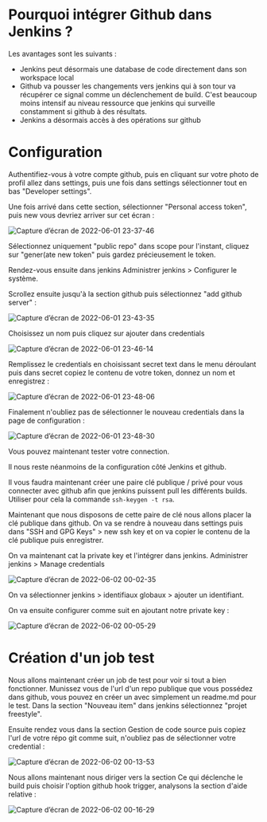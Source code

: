 # Pourquoi intégrer Github dans Jenkins ?

Les avantages sont les suivants : 

* Jenkins peut désormais une database de code directement dans son workspace local
* Github va pousser les changements vers jenkins qui à son tour va récupérer ce signal comme un déclenchement de build. C'est beaucoup moins intensif au niveau ressource que jenkins qui surveille constamment si github à des résultats. 
* Jenkins a désormais accès à des opérations sur github

# Configuration

Authentifiez-vous à votre compte github, puis en cliquant sur votre photo de profil allez dans settings, puis une fois dans settings sélectionner tout en bas "Developer settings".

Une fois arrivé dans cette section, sélectionner "Personal access token", puis new vous devriez arriver sur cet écran : 

![Capture d’écran de 2022-06-01 23-37-46](https://user-images.githubusercontent.com/98811386/171506406-10a3b2b3-13a3-4ee8-b700-0fd3f587e491.png)

Sélectionnez uniquement "public repo" dans scope pour l'instant, cliquez sur "gener(ate new token" puis gardez précieusement le token. 

Rendez-vous ensuite dans jenkins Administrer jenkins > Configurer le système. 

Scrollez ensuite jusqu'à la section github puis sélectionnez "add github server" :

![Capture d’écran de 2022-06-01 23-43-35](https://user-images.githubusercontent.com/98811386/171507121-5bab45c8-ad9b-4b9b-ba03-10890196887b.png)

Choisissez un nom puis cliquez sur ajouter dans credentials 

![Capture d’écran de 2022-06-01 23-46-14](https://user-images.githubusercontent.com/98811386/171507363-5d42a44d-858f-4aa2-823f-78ddf97d6016.png)

Remplissez le credentials en choisissant secret text dans le menu déroulant puis dans secret copiez le contenu de votre token, donnez un nom et enregistrez :

![Capture d’écran de 2022-06-01 23-48-06](https://user-images.githubusercontent.com/98811386/171507696-a2b4accd-983f-4059-b1c8-619231b67efe.png)

Finalement n'oubliez pas de sélectionner le nouveau credentials dans la page de configuration : 

![Capture d’écran de 2022-06-01 23-48-30](https://user-images.githubusercontent.com/98811386/171507776-dc6a5a42-e068-4bbb-a5f5-64d9c3426b22.png)

Vous pouvez maintenant tester votre connection. 

Il nous reste néanmoins de la configuration côté Jenkins et github. 

Il vous faudra maintenant créer une paire clé publique / privé pour vous connecter avec github afin que jenkins puissent pull les différents builds. Utiliser pour cela la commande `ssh-keygen -t rsa`.

Maintenant que nous disposons de cette paire de clé nous allons placer la clé publique dans github. On va se rendre à nouveau dans settings puis dans "SSH and GPG Keys" > new ssh key et on va copier le contenu de la clé publique puis enregistrer. 

On va maintenant cat la private key et l'intégrer dans jenkins. Administrer jenkins > Manage credentials

![Capture d’écran de 2022-06-02 00-02-35](https://user-images.githubusercontent.com/98811386/171509335-c36bba59-56b5-4007-8815-f4f55d24e07b.png)

On va sélectionner jenkins > identifiaux globaux > ajouter un identifiant. 

On va ensuite configurer comme suit en ajoutant notre private key : 

![Capture d’écran de 2022-06-02 00-05-29](https://user-images.githubusercontent.com/98811386/171509710-5fef0541-08cf-4293-aeab-b22960283fc1.png)


# Création d'un job test 

Nous allons maintenant créer un job de test pour voir si tout a bien fonctionner. Munissez vous de l'url d'un repo publique que vous possédez dans github, vous pouvez en créer un avec simplement un readme.md pour le test. Dans la section "Nouveau item" dans jenkins sélectionnez "projet freestyle".

Ensuite rendez vous dans la section Gestion de code source puis copiez l'url de votre répo git comme suit, n'oubliez pas de sélectionner votre credential : 

![Capture d’écran de 2022-06-02 00-13-53](https://user-images.githubusercontent.com/98811386/171510780-bd9cd186-8d13-43dd-87c5-dc3f854a951c.png)

Nous allons maintenant nous diriger vers la section Ce qui déclenche le build puis choisir l'option github hook trigger, analysons la section d'aide relative : 

![Capture d’écran de 2022-06-02 00-16-29](https://user-images.githubusercontent.com/98811386/171510942-36f5c14a-320a-4df3-90b4-7e2711535985.png)


